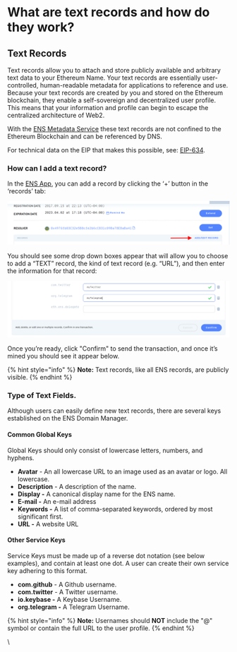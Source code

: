 # What are text records and how do they work?

## Text Records

Text records allow you to attach and store publicly available and arbitrary text data to your Ethereum Name. Your text records are essentially user-controlled, human-readable metadata for applications to reference and use. Because your text records are created by you and stored on the Ethereum blockchain, they enable a self-sovereign and decentralized user profile. This means that your information and profile can begin to escape the centralized architecture of Web2.

With the [ENS Metadata Service](https://metadata.ens.domains/docs) these text records are not confined to the Ethereum Blockchain and can be referenced by DNS.

For technical data on the EIP that makes this possible, see: [EIP-634](https://eips.ethereum.org/EIPS/eip-634).

### How can I add a text record?

In the [ENS App](https://app.ens.domains), you can add a record by clicking the ‘+’ button in the ‘records’ tab:

![](<../../.gitbook/assets/image (2) (1).png>)

You should see some drop down boxes appear that will allow you to choose to add a “TEXT” record, the kind of text record (e.g. “URL”), and then enter the information for that record:

![](<../../.gitbook/assets/image (1) (1).png>)

Once you’re ready, click "Confirm" to send the transaction, and once it’s mined you should see it appear below.

{% hint style="info" %}
**Note:** Text records, like all ENS records, are publicly visible.
{% endhint %}

### Type of Text Fields.

Although users can easily define new text records, there are several keys established on the ENS Domain Manager.

#### Common Global Keys

Global Keys should only consist of lowercase letters, numbers, and hyphens.

* **Avatar** - An all lowercase URL to an image used as an avatar or logo. All lowercase.
* **Description** - A description of the name.
* **Display -** A canonical display name for the ENS name.
* **E-mail -** An e-mail address
* **Keywords -** A list of comma-separated keywords, ordered by most significant first.
* **URL -** A website URL

#### Other Service Keys

Service Keys must be made up of a reverse dot notation (see below examples), and contain at least one dot. A user can create their own service key adhering to this format.

* **com.github** - A Github username.
* **com.twitter** - A Twitter username.
* **io.keybase -** A Keybase Username.
* **org.telegram -** A Telegram Username.

{% hint style="info" %}
**Note:** Usernames should **NOT** include the "@" symbol or contain the full URL to the user profile.
{% endhint %}

\
